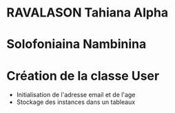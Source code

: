 # RAVALASON Tahiana Alpha
# Solofoniaina Nambinina

# Création de la classe User
- Initialisation de l'adresse email et de l'age
- Stockage des instances dans un tableaux